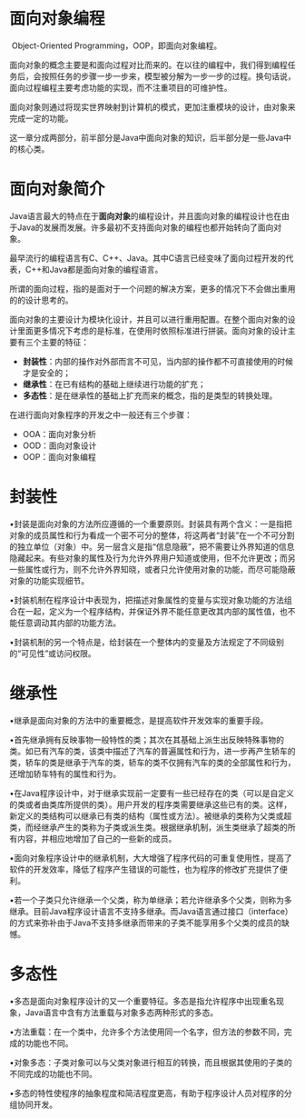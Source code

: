 # 面向对象编程

​	Object-Oriented Programming，OOP，即面向对象编程。

​	面向对象的概念主要是和面向过程对比而来的。在以往的编程中，我们得到编程任务后，会按照任务的步骤一步一步来，模型被分解为一步一步的过程。换句话说，面向过程编程主要考虑功能的实现，而不注重项目的可维护性。

​	面向对象则通过将现实世界映射到计算机的模式，更加注重模块的设计，由对象来完成一定的功能。



​	这一章分成两部分，前半部分是Java中面向对象的知识，后半部分是一些Java中的核心类。





# 面向对象简介

​    Java语言最大的特点在于**面向对象**的编程设计，并且面向对象的编程设计也在由于Java的发展而发展。许多最初不支持面向对象的编程也都开始转向了面向对象。

​    最早流行的编程语言有C、C++、Java。其中C语言已经变味了面向过程开发的代表，C++和Java都是面向对象的编程语言。

​    所谓的面向过程，指的是面对于一个问题的解决方案，更多的情况下不会做出重用的的设计思考的。

​    面向对象的主要设计为模块化设计，并且可以进行重用配置。在整个面向对象的设计里面更多情况下考虑的是标准，在使用时依照标准进行拼装。面向对象的设计主要有三个主要的特征：

- **封装性**：内部的操作对外部而言不可见，当内部的操作都不可直接使用的时候才是安全的；
- **继承性**：在已有结构的基础上继续进行功能的扩充；
- **多态性**：是在继承性的基础上扩充而来的概念，指的是类型的转换处理。

在进行面向对象程序的开发之中一般还有三个步骤：

- OOA：面向对象分析
- OOD：面向对象设计
- OOP：面向对象编程





# 封装性

•封装是面向对象的方法所应遵循的一个重要原则。封装具有两个含义：一是指把对象的成员属性和行为看成一个密不可分的整体，将这两者“封装”在一个不可分割的独立单位（对象）中。另一层含义是指“信息隐蔽”，把不需要让外界知道的信息隐藏起来。有些对象的属性及行为允许外界用户知道或使用，但不允许更改；而另一些属性或行为，则不允许外界知晓，或者只允许使用对象的功能，而尽可能隐蔽对象的功能实现细节。

•封装机制在程序设计中表现为，把描述对象属性的变量与实现对象功能的方法组合在一起，定义为一个程序结构，并保证外界不能任意更改其内部的属性值，也不能任意调动其内部的功能方法。

•封装机制的另一个特点是，给封装在一个整体内的变量及方法规定了不同级别的“可见性”或访问权限。



# 继承性

•继承是面向对象的方法中的重要概念，是提高软件开发效率的重要手段。

•首先继承拥有反映事物一般特性的类；其次在其基础上派生出反映特殊事物的类。如已有汽车的类，该类中描述了汽车的普遍属性和行为，进一步再产生轿车的类，轿车的类是继承于汽车的类，轿车的类不仅拥有汽车的类的全部属性和行为，还增加轿车特有的属性和行为。

•在Java程序设计中，对于继承实现前一定要有一些已经存在的类（可以是自定义的类或者由类库所提供的类）。用户开发的程序类需要继承这些已有的类。这样，新定义的类结构可以继承已有类的结构（属性或方法）。被继承的类称为父类或超类，而经继承产生的类称为子类或派生类。根据继承机制，派生类继承了超类的所有内容，并相应地增加了自己的一些新的成员。

•面向对象程序设计中的继承机制，大大增强了程序代码的可重复使用性，提高了软件的开发效率，降低了程序产生错误的可能性，也为程序的修改扩充提供了便利。

•若一个子类只允许继承一个父类，称为单继承；若允许继承多个父类，则称为多继承。目前Java程序设计语言不支持多继承。而Java语言通过接口（interface）的方式来弥补由于Java不支持多继承而带来的子类不能享用多个父类的成员的缺憾。





# 多态性

•多态是面向对象程序设计的又一个重要特征。多态是指允许程序中出现重名现象，Java语言中含有方法重载与对象多态两种形式的多态。

•方法重载：在一个类中，允许多个方法使用同一个名字，但方法的参数不同，完成的功能也不同。

•对象多态：子类对象可以与父类对象进行相互的转换，而且根据其使用的子类的不同完成的功能也不同。

•多态的特性使程序的抽象程度和简洁程度更高，有助于程序设计人员对程序的分组协同开发。